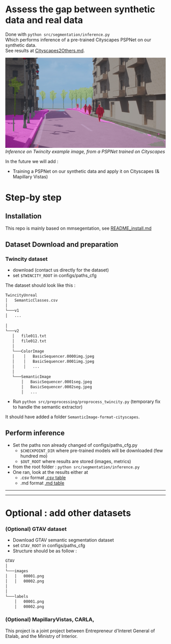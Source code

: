 # Assess the gap between synthetic data and real data

Done with `python src/segmentation/inference.py` \
Which performs inference of a pre-trained Cityscapes PSPNet on our synthetic data. \
See results at [Cityscapes2Others.md](Cityscapes2Others.md).


![Cityscapes2Twincity](data/Cityscapes2Twincity.jpeg)
*Inference on Twincity example image, from a PSPNet trained on Cityscapes*

In the future we will add :
- Training a PSPNet on our synthetic data and apply it on Cityscapes (& Mapillary Vistas)



# Step-by step

## Installation
This repo is mainly based on mmsegentation, see [README_install.md](README_install.md)

## Dataset Download and preparation

### Twincity dataset
  - download (contact us directly for the dataset)
  - set `$TWINCITY_ROOT` in configs/paths_cfg 


The dataset should look like this : 
```
TwincityUnreal
│   SemanticClasses.csv
│
└───v1
│   ...

│
└───v2
   │   file011.txt
   │   file012.txt
   │
   └───ColorImage
   │    │   BasicSequencer.0000img.jpeg
   │    │   BasicSequencer.0001img.jpeg
   │    │   ...
   │ 
   └───SemanticImage  
       │   BasicSequencer.0001seg.jpeg
       │   BasicSequencer.0002seg.jpeg
       │   ...
```

- Run `python src/preprocessing/proprocess_twincity.py` (temporary fix to handle the semantic extractor)

It should have added a folder `SemanticImage-format-cityscapes`.


## Perform inference
- Set the paths non already changed of configs/paths_cfg.py
  - `$CHECKPOINT_DIR` where pre-trained models will be downloaded (few hundred mo)
  - `$OUT_ROOT` where results are stored (images, metrics)
- from the root folder : `python src/segmentation/inference.py`
- One ran, look at the results either at
  - .csv format [.csv table](output/benchmark/Cityscapes-2-Others.csv)
  - .md format [.md table](Cityscapes2Others.md)

--------------------------------------------------------------

--------------------------------------------------------------


# Optional : add other datasets




### (Optional) GTAV dataset
- Download GTAV semantic segmentation dataset
- set `GTAV_ROOT` in configs/paths_cfg
- Structure should be as follow :

```
GTAV
│
└───images
│   │   00001.png
│   │   00002.png
│   
│   
└───labels
    │   00001.png
    │   00002.png
```

### (Optional) MapillaryVistas, CARLA, 




This project is a joint project between Entrepreneur d'Interet General of Etalab, and the Ministry of Interior.